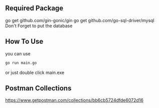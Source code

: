 ## Required Package
go get github.com/gin-gonic/gin
go get github.com/go-sql-driver/mysql
Don't Forget to put the database

## How To Use
you can use 
```bash
go run main.go
```
or
just double click main.exe


## Postman Collections
https://www.getpostman.com/collections/bb6cb5724dfde6072d16
